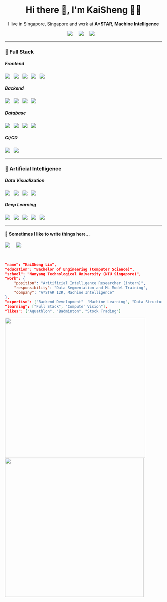 <!--
**Interstellarkai/Interstellarkai** is a ✨ _special_ ✨ repository because its `README.md` (this file) appears on your GitHub profile.
Here are some ideas to get you started:
- 🔭 I’m currently working on ...
- 🌱 I’m currently learning ...
- 👯 I’m looking to collaborate on ...
- 🤔 I’m looking for help with ...
- 💬 Ask me about ...
- 📫 How to reach me: ...
- 😄 Pronouns: ...
- ⚡ Fun fact: ...
-->

<h1 align='center'> Hi there 👋, I'm KaiSheng  👨‍💻 </h1>

<p align='center'>
	I live in Singapore, Singapore and work at <b>A*STAR, Machine Intelligence</b> 
</p>

<p align='center'>
	<a href="https://www.tumblr.com/blog/view/interstellar-kai-blog"><img src="https://img.shields.io/badge/tumblr-%231DA1F2.svg?&style=for-the-badge&logo=tumblr&logoColor=white" /></a>&nbsp;&nbsp;&nbsp;&nbsp;
	<a href="https://www.linkedin.com/in/kaishenglim/"><img src="https://img.shields.io/badge/linkedin-%230077B5.svg?&style=for-the-badge&logo=linkedin&logoColor=white" /></a>&nbsp;&nbsp;&nbsp;&nbsp;
	<a href="mailto:limkaisheng.work@gmail.com"><img src="https://img.shields.io/badge/gmail-%23D14836.svg?&style=for-the-badge&logo=gmail&logoColor=white" /></a>&nbsp;&nbsp;&nbsp;&nbsp;
</p>


<hr>


<h3>🔭  Full Stack </h3>
<h5>Frontend</h5>
	<p align='left'>
		<img src="https://img.shields.io/badge/React-20232A?style=for-the-badge&logo=react&logoColor=61DAFB" />&nbsp;&nbsp;
		<img src="https://img.shields.io/badge/html5%20-%23e34f26.svg?&style=for-the-badge&logo=html5&logoColor=white" />&nbsp;&nbsp;
		<img src="https://img.shields.io/badge/Bootstrap-563D7C?style=for-the-badge&logo=bootstrap&logoColor=white">&nbsp;&nbsp;
		<img src="https://img.shields.io/badge/CSS3-1572B6?&style=for-the-badge&logo=css3&logoColor=white" />&nbsp;&nbsp;
		<img src="https://img.shields.io/badge/sass%20-%23cc6699.svg?&style=for-the-badge&logo=sass&logoColor=white" />&nbsp;&nbsp;
	</p>
<h5>Backend</h5>
	<p align='left'>
		<img src="https://img.shields.io/badge/express.js-%23404d59.svg?style=for-the-badge&logo=express&logoColor=%2361DAFB" />&nbsp;&nbsp; 
		<img src="https://img.shields.io/badge/node.js-6DA55F?style=for-the-badge&logo=node.js&logoColor=white" />&nbsp;&nbsp; 
		<img src="https://img.shields.io/badge/django-%23092E20.svg?style=for-the-badge&logo=django&logoColor=white" />&nbsp;&nbsp; 
		<img src="https://img.shields.io/badge/flask-%23000.svg?style=for-the-badge&logo=flask&logoColor=white" />&nbsp;&nbsp; 
	</p>
<h5>Database</h5>
	<p align='left'>
		<img src="https://img.shields.io/badge/Microsoft%20SQL%20Sever-CC2927?style=for-the-badge&logo=microsoft%20sql%20server&logoColor=white" />&nbsp;&nbsp; 
		<img src="https://img.shields.io/badge/MongoDB-%234ea94b.svg?style=for-the-badge&logo=mongodb&logoColor=white" />&nbsp;&nbsp; 
		<img src="https://img.shields.io/badge/mysql-%2300f.svg?style=for-the-badge&logo=mysql&logoColor=white" />&nbsp;&nbsp; 
		<img src="https://img.shields.io/badge/sqlite-%2307405e.svg?style=for-the-badge&logo=sqlite&logoColor=white" />&nbsp;&nbsp; 
	</p>
<h5>CI/CD</h5>
	<p align='left'>
		<img src="https://img.shields.io/badge/Docker-2496ED?style=for-the-badge&logo=docker&logoColor=white" />&nbsp;&nbsp; 
		<img src=https://img.shields.io/badge/github%20actions-%232671E5.svg?style=for-the-badge&logo=githubactions&logoColor=white) />&nbsp;&nbsp; 
	</p>


<hr>


<h3>🚀 Artificial Intelligence</h3>
	<h5>Data Visualization</h5>
	<p align='left'>
		<img src="https://img.shields.io/badge/numpy-%23013243.svg?style=for-the-badge&logo=numpy&logoColor=white" />&nbsp;&nbsp; 
		<img src="https://img.shields.io/badge/pandas-%23150458.svg?style=for-the-badge&logo=pandas&logoColor=white" />&nbsp;&nbsp;
		<img src="https://img.shields.io/badge/Plotly-%233F4F75.svg?style=for-the-badge&logo=plotly&logoColor=white" />&nbsp;&nbsp; 
		<img src="https://img.shields.io/badge/SciPy-%230C55A5.svg?style=for-the-badge&logo=scipy&logoColor=%white" />&nbsp;&nbsp; 
	</p>
	<h5>Deep Learning</h5>
	<p align='left'>
		<img src="https://img.shields.io/badge/opencv-%23white.svg?style=for-the-badge&logo=opencv&logoColor=white" />&nbsp;&nbsp; 
		<img src="https://img.shields.io/badge/scikit--learn-%23F7931E.svg?style=for-the-badge&logo=scikit-learn&logoColor=white" />&nbsp;&nbsp; 
		<img src="https://img.shields.io/badge/Keras-%23D00000.svg?style=for-the-badge&logo=Keras&logoColor=white" />&nbsp;&nbsp; 
		<img src="https://img.shields.io/badge/PyTorch-%23EE4C2C.svg?style=for-the-badge&logo=PyTorch&logoColor=white" />&nbsp;&nbsp; 
		<img src="https://img.shields.io/badge/TensorFlow-%23FF6F00.svg?style=for-the-badge&logo=TensorFlow&logoColor=white" />&nbsp;&nbsp; 
	</p>


<hr>


<p align='right'>
<h4>💬  Sometimes I like to write things here...</h4>
    <a href="https://www.tumblr.com/blog/view/interstellar-kai-blog"><img src="https://img.shields.io/badge/tumblr-%231DA1F2.svg?&style=for-the-badge&logo=tumblr&logoColor=white" /></a>&nbsp;&nbsp;&nbsp;&nbsp;
    <a href="https://medium.com/"><img src="https://img.shields.io/badge/medium-%2312100E.svg?&style=for-the-badge&logo=medium&logoColor=white" /></a>&nbsp;&nbsp;&nbsp;
</p>


<br>


```json
"name": "KaiSheng Lim",
"education": "Bachelor of Engineering (Computer Science)",
"school": "Nanyang Technological University (NTU Singapore)",
"work": {
	"position": "Aritificial Intelligence Researcher (intern)",
	"responsibility": "Data Segmentation and ML Model Training",
	"company": "A*STAR I2R, Machine Intelligence"
},
"expertise": ["Backend Development", "Machine Learning", "Data Structure and Algorithms"],
"learning": ["Full Stack", "Computer Vision"],
"likes": ["Aquathlon", "Badminton", "Stock Trading"]
```

<p float="center">
	<img src="https://github-readme-stats-git-master.akanz1.vercel.app/api?username=interstellarkai&count_private=true&show_icons=true&hide_border=true&locale=en&custom_title=&title_color=142d70&icon_color=142d70&cache_seconds=60" width="450" />
	<img src="https://github-readme-stats-git-master.akanz1.vercel.app/api/top-langs/?username=interstellarkai&layout=compact&hide_border=true&title_color=142d70" width="445"/>
</p>
